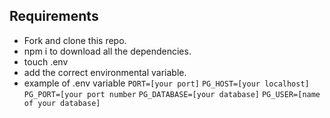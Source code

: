 ## Requirements 
- Fork and clone this repo.
- npm i to download all the dependencies.
- touch .env
- add the correct environmental variable.
- example of .env variable
`PORT=[your port]`
`PG_HOST=[your localhost]`
`PG_PORT=[your port number`
`PG_DATABASE=[your database]`
`PG_USER=[name of your database]`
